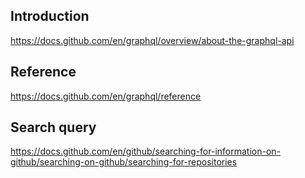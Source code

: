 ## Introduction

https://docs.github.com/en/graphql/overview/about-the-graphql-api

## Reference

https://docs.github.com/en/graphql/reference

## Search query

https://docs.github.com/en/github/searching-for-information-on-github/searching-on-github/searching-for-repositories
